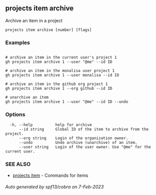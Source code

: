 ## projects item archive

Archive an item in a project

```
projects item archive [number] [flags]
```

### Examples

```

# archive an item in the current user's project 1
gh projects item archive 1 --user "@me" --id ID

# archive an item in the monalisa user project 1
gh projects item archive 1 --user monalisa --id ID

# archive an item in the github org project 1
gh projects item archive 1 --org github --id ID

# unarchive an item
gh projects item archive 1 --user "@me" --id ID --undo

```

### Options

```
  -h, --help          help for archive
      --id string     Global ID of the item to archive from the project.
      --org string    Login of the organization owner.
      --undo          Undo archive (unarchive) of an item.
      --user string   Login of the user owner. Use "@me" for the current user.
```

### SEE ALSO

* [projects item](projects_item.md)	 - Commands for items

###### Auto generated by spf13/cobra on 7-Feb-2023
